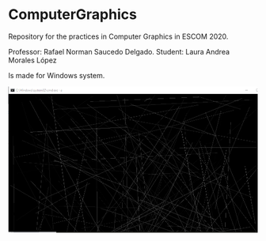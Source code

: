 # ComputerGraphics

Repository for the practices in Computer Graphics in ESCOM 2020.

Professor: Rafael Norman Saucedo Delgado.
Student: Laura Andrea Morales López

Is made for Windows system.


![Screenshot](Bresenham.PNG)